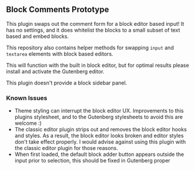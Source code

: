## Block Comments Prototype

This plugin swaps out the comment form for a block editor based input! It has no settings, and it does whitelist the blocks to a small subset of text based and embed blocks.

This repository also contains helper methods for swapping `input` and `textarea` elements with block based editors.

This will function with the built in block editor, but for optimal results please install and activate the Gutenberg editor.

This plugin doesn't provide a block sidebar panel.

### Known Issues

 - Theme styling can interrupt the block editor UX. Improvements to this plugins stylesheet, and to the Gutenberg stylesheets to avoid this are welcome :)
 - The classic editor plugin strips out and removes the block editor hooks and styles. As a result, the block editor looks broken and editor styles don't take effect properly. I would advise against using this plugin with the classic editor plugin for those reasons.
 - When first loaded, the default block adder button appears outside the input prior to selection, this should be fixed in Gutenberg proper